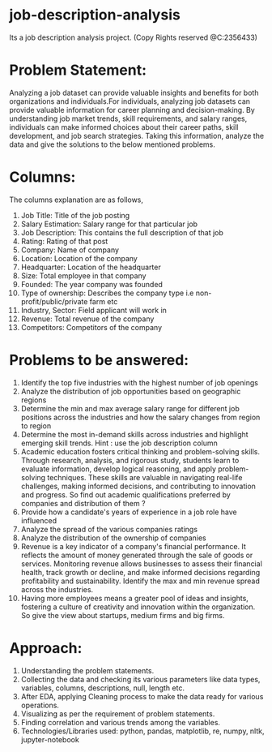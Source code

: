# job-description-analysis

Its a job description analysis project. (Copy Rights reserved @C:2356433)

# Problem Statement:

Analyzing a job dataset can provide valuable insights and benefits for both organizations and
individuals.For individuals, analyzing job datasets can provide valuable information for career
planning and decision-making. By understanding job market trends, skill requirements, and
salary ranges, individuals can make informed choices about their career paths, skill
development, and job search strategies. Taking this information, analyze the data and give the
solutions to the below mentioned problems.

# Columns:

The columns explanation are as follows,
1. Job Title: Title of the job posting
2. Salary Estimation: Salary range for that particular job
3. Job Description: This contains the full description of that job
4. Rating: Rating of that post
5. Company: Name of company
6. Location: Location of the company
7. Headquarter: Location of the headquarter
8. Size: Total employee in that company
9. Founded: The year company was founded
10. Type of ownership: Describes the company type i.e non-profit/public/private farm etc
11. Industry, Sector: Field applicant will work in
12. Revenue: Total revenue of the company
13. Competitors: Competitors of the company

# Problems to be answered:

1. Identify the top five industries with the highest number of job openings
2. Analyze the distribution of job opportunities based on geographic regions
3. Determine the min and max average salary range for different job positions across the
industries and how the salary changes from region to region
4. Determine the most in-demand skills across industries and highlight emerging skill
trends. Hint : use the job description column
5. Academic education fosters critical thinking and problem-solving skills. Through
research, analysis, and rigorous study, students learn to evaluate information, develop
logical reasoning, and apply problem-solving techniques. These skills are valuable in
navigating real-life challenges, making informed decisions, and contributing to innovation
and progress. So find out academic qualifications preferred by companies and
distribution of them ?
6. Provide how a candidate's years of experience in a job role have influenced
7. Analyze the spread of the various companies ratings
8. Analyze the distribution of the ownership of companies
9. Revenue is a key indicator of a company's financial performance. It reflects the amount
of money generated through the sale of goods or services. Monitoring revenue allows
businesses to assess their financial health, track growth or decline, and make informed
decisions regarding profitability and sustainability. Identify the max and min revenue
spread across the industries.
10. Having more employees means a greater pool of ideas and insights, fostering a culture
of creativity and innovation within the organization. So give the view about startups,
medium firms and big firms.

# Approach:

1. Understanding the problem statements.
2. Collecting the data and checking its various parameters like data types, variables, columns, descriptions, null, length etc.
3. After EDA, applying Cleaning process to make the data ready for various operations.
4. Visualizing as per the requirement of problem statements.
5. Finding correlation and various trends among the variables.
6. Technologies/Libraries used: python, pandas, matplotlib, re, numpy, nltk, jupyter-notebook
